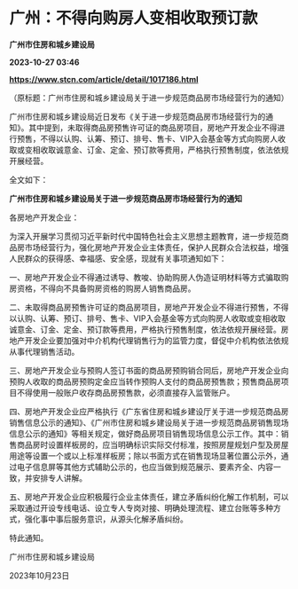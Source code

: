 # 广州：不得向购房人变相收取预订款
**广州市住房和城乡建设局**

**2023-10-27 03:46**

**https://www.stcn.com/article/detail/1017186.html**

（原标题：广州市住房和城乡建设局关于进一步规范商品房市场经营行为的通知）

广州市住房和城乡建设局近日发布《关于进一步规范商品房市场经营行为的通知》。其中提到，未取得商品房预售许可证的商品房项目，房地产开发企业不得进行预售，不得以认购、认筹、预订、排号、售卡、VIP入会基金等方式向购房人收取或变相收取诚意金、订金、定金、预订款等费用，严格执行预售制度，依法依规开展经营。

全文如下：

**广州市住房和城乡建设局关于进一步规范商品房市场经营行为的通知**

各房地产开发企业：

为深入开展学习贯彻习近平新时代中国特色社会主义思想主题教育，进一步规范商品房市场经营行为，强化房地产开发企业主体责任，保护人民群众合法权益，增强人民群众的获得感、幸福感、安全感，现就有关事项通知如下：

一、房地产开发企业不得通过诱导、教唆、协助购房人伪造证明材料等方式骗取购房资格，不得向不具备购房资格的购房人销售商品房。

二、未取得商品房预售许可证的商品房项目，房地产开发企业不得进行预售，不得以认购、认筹、预订、排号、售卡、VIP入会基金等方式向购房人收取或变相收取诚意金、订金、定金、预订款等费用，严格执行预售制度，依法依规开展经营。房地产开发企业要加强对中介机构代理销售行为的监管力度，督促中介机构依法依规从事代理销售活动。

三、房地产开发企业与预购人签订书面的商品房预购销合同后，房地产开发企业向预购人收取的商品房预购定金应当转作预购人支付的商品房预售款；预售商品房项目不得使用一般账户收存商品房预售款，必须直接存入监管账户。

四、房地产开发企业应严格执行《广东省住房和城乡建设厅关于进一步规范商品房销售信息公示的通知》、《广州市住房和城乡建设局关于进一步规范商品房销售现场信息公示的通知》等相关规定，做好商品房项目销售现场信息公示工作。其中：销售商品房时设置样板房的，应当明确标识实际交付标准，按照房屋规划户型及房屋用途等设置一个或以上标准样板房；除以书面方式在销售现场显著位置公示外，通过电子信息屏等其他方式辅助公示的，也应当做到规范展示、要素齐全、内容一致，并安排专人讲解。

五、房地产开发企业应积极履行企业主体责任，建立矛盾纠纷化解工作机制，可以采取通过开设专线电话、设立专人专岗对接、明确处理流程、建立台账等多种方式，强化事中事后服务意识，从源头化解矛盾纠纷。

特此通知。

广州市住房和城乡建设局

2023年10月23日